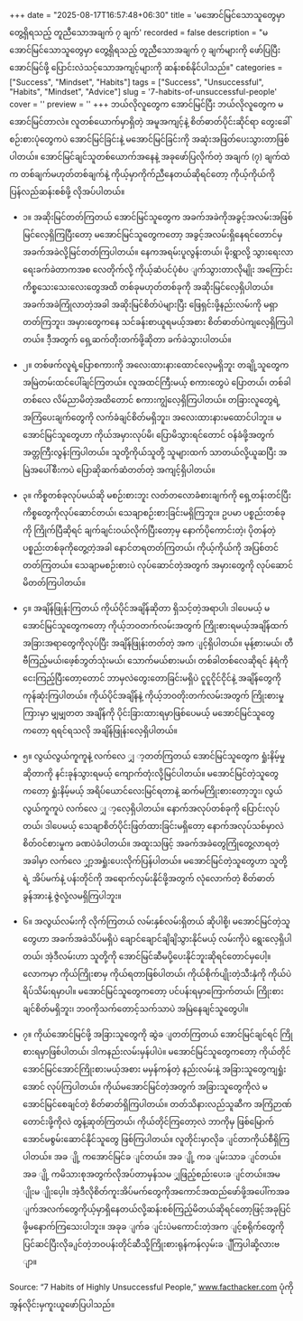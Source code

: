 +++
date = "2025-08-17T16:57:48+06:30"
title = 'မအောင်မြင်သောသူတွေမှာ တွေ့ရှိရသည့် တူညီသောအချက် ၇ ချက်'
recorded = false
description = "မအောင်မြင်သောသူတွေမှာ တွေ့ရှိရသည့် တူညီသောအချက် ၇ ချက်များကို ဖော်ပြပြီး အောင်မြင်ဖို့ ပြောင်းလဲသင့်သောအကျင့်များကို ဆန်းစစ်နိုင်ပါသည်။"
categories = ["Success", "Mindset", "Habits"]
tags = ["Success", "Unsuccessful", "Habits", "Mindset", "Advice"]
slug = '7-habits-of-unsuccessful-people'
cover = ''
preview = ''
+++
ဘယ်လိုလူတွေက အောင်မြင်ပြီး ဘယ်လိုလူတွေက မအောင်မြင်တာလဲ။ လူတစ်ယောက်မှာရှိတဲ့ အမူအကျင့်နဲ့ စိတ်ဓာတ်ပိုင်းဆိုင်ရာ တွေးခေါ်စဉ်းစားပုံတွေကပဲ အောင်မြင်ခြင်းနဲ့ မအောင်မြင်ခြင်းကို အဆုံးအဖြတ်ပေးသွားတာဖြစ်ပါတယ်။ အောင်မြင်ချင်သူတစ်ယောက်အနေနဲ့ အခုဖော်ပြလိုက်တဲ့ အချက် (၇) ချက်ထဲက တစ်ချက်မဟုတ်တစ်ချက်နဲ့ ကိုယ့်မှာကိုက်ညီနေတယ်ဆိုရင်တော့ ကိုယ့်ကိုယ်ကို ပြန်လည်ဆန်းစစ်ဖို့ လိုအပ်ပါတယ်။

- ၁။ အဆိုးမြင်တတ်ကြတယ်
အောင်မြင်သူတွေက အခက်အခဲကိုအခွင့်အလမ်းအဖြစ် မြင်လေ့ရှိကြပြီးတော့ မအောင်မြင်သူတွေကတော့ အခွင့်အလမ်းရှိနေရင်တောင်မှ အခက်အခဲလို့မြင်တတ်ကြပါတယ်။ နေကအရမ်းပူလွန်းတယ်၊ မိုးရွာလို့ သွားရေးလာရေးခက်ခဲတာကအစ လေတိုက်လို့ ကိုယ့်ဆံပင်ပုံစံပ ျက်သွားတာလိုမျိုး အကြောင်းကိစ္စသေးသေးလေးတွေအထိ တစ်ခုမဟုတ်တစ်ခုကို အဆိုးမြင်လေ့ရှိပါတယ်။ အခက်အခဲကြုံလာတဲ့အခါ အဆိုးမြင်စိတ်ပဲများပြီး ဖြေရှင်းဖို့နည်းလမ်းကို မရှာတတ်ကြဘူး၊ အမှားတွေကနေ သင်ခန်းစာယူရမယ့်အစား စိတ်ဓာတ်ပဲကျလေ့ရှိကြပါတယ်။ ဒီ့အတွက် ရှေ့ဆက်တိုးတက်ဖို့ဆိုတာ ခက်ခဲသွားပါတယ်။

- ၂။ တစ်ဖက်လူရဲ့ပြောစကားကို အလေးထားနားထောင်လေ့မရှိဘူး
တချို့သူတွေက အမြဲတမ်းထင်ပေါ်ချင်ကြတယ်။ လူအထင်ကြီးမယ့် စကားတွေပဲ ပြောတယ်၊ တစ်ခါတစ်လေ လိမ်ညာမိတဲ့အထိတောင် စကားကျွံလေ့ရှိကြပါတယ်။ တခြားလူတွေရဲ့ အကြံပေးချက်တွေကို လက်ခံချင်စိတ်မရှိဘူး၊ အလေးထားနားမထောင်ပါဘူး။ မအောင်မြင်သူတွေဟာ ကိုယ်အမှားလုပ်မိ၊ ပြောမိသွားရင်တောင် ဝန်ခံဖို့အတွက် အတ္တကြီးလွန်းကြပါတယ်။ သူတို့ကိုယ်သူတို့ သူများထက် သာတယ်လို့ယူဆပြီး အမြဲအပေါ်စီးကပဲ ပြောဆိုဆက်ဆံတတ်တဲ့ အကျင့်ရှိပါတယ်။

- ၃။ ကိစ္စတစ်ခုလုပ်မယ်ဆို မစဉ်းစားဘူး
လတ်တလောခံစားချက်ကို ရှေ့တန်းတင်ပြီး ကိစ္စတွေကိုလုပ်ဆောင်တယ်၊ သေချာစဉ်းစားခြင်းမရှိကြဘူး။ ဥပမာ ပစ္စည်းတစ်ခုကို ကြိုက်ပြီဆိုရင် ချက်ချင်းဝယ်လိုက်ပြီးတော့မှ နောက်ပိုကောင်းတဲ့၊ ပိုတန်တဲ့ ပစ္စည်းတစ်ခုကိုတွေ့တဲ့အခါ နောင်တရတတ်ကြတယ်၊ ကိုယ့်ကိုယ်ကို အပြစ်တင်တတ်ကြတယ်။ သေချာမစဉ်းစားပဲ လုပ်ဆောင်တဲ့အတွက် အမှားတွေကို လုပ်ဆောင်မိတတ်ကြပါတယ်။

- ၄။ အချိန်ဖြုန်းကြတယ်
ကိုယ်ပိုင်အချိန်ဆိုတာ ရှိသင့်တဲ့အရာပါ၊ ဒါပေမယ့် မအောင်မြင်သူတွေကတော့ ကိုယ့်ဘဝတက်လမ်းအတွက် ကြိုးစားရမယ့်အချိန်ထက် အခြားအရာတွေကိုလုပ်ပြီး အချိန်ဖြုန်းတတ်တဲ့ အက ျင့်ရှိပါတယ်။ မုန့်စားမယ်၊ တီဗီကြည့်မယ်၊ဖေ့စ်ဘွတ်သုံးမယ်၊ သောက်မယ်စားမယ်၊ တစ်ခါတစ်လေဆိုရင် နံရံကိုငေးကြည့်ပြီးတော့တောင် ဘာမှလဲတွေးတောခြင်းမရှိပဲ ငူငူငိုင်ငိုင်နဲ့ အချိန်တွေကိုကုန်ဆုံးကြပါတယ်။ ကိုယ်ပိုင်အချိန်နဲ့ ကိုယ့်ဘဝတိုးတက်လမ်းအတွက် ကြိုးစားမှုကြားမှာ မျှမျှတတ အချိန်ကို ပိုင်းခြားထားရမှာဖြစ်ပေမယ့် မအောင်မြင်သူတွေကတော့ ရရင်ရသလို အချိန်ဖြုန်းလေ့ရှိပါတယ်။

- ၅။ လွယ်လွယ်ကူကူနဲ့ လက်လေ ျှ ာ့တတ်ကြတယ်
အောင်မြင်သူတွေက ရှုံးနိမ့်မှုဆိုတာကို နင်းခုန်သွားရမယ့် ကျောက်တုံးလို့မြင်ပါတယ်။ မအောင်မြင်တဲ့သူတွေကတော့ ရှုံးနိမ့်မယ့် အရိပ်ယောင်လေးမြင်ရတာနဲ့ ဆက်မကြိုးစားတော့ဘူး၊ လွယ်လွယ်ကူကူပဲ လက်လေ ျှ ာ့လေ့ရှိပါတယ်။ နောက်အလုပ်တစ်ခုကို ပြောင်းလုပ်တယ်၊ ဒါပေမယ့် သေချာစိတ်ပိုင်းဖြတ်ထားခြင်းမရှိတော့ နောက်အလုပ်သစ်မှာလဲ စိတ်ဝင်စားမှုက ခဏပဲခံပါတယ်။ အထူးသဖြင့် အခက်အခဲတွေကြုံတွေ့လာရတဲ့အခါမှာ လက်လေ
ျှာ့အရှုံးပေးလိုက်ပြန်ပါတယ်။ မအောင်မြင်တဲ့သူတွေဟာ သူတို့ရဲ့ အိပ်မက်နဲ့ ပန်းတိုင်ကို အရောက်လှမ်းနိုင်ဖို့အတွက် လုံလောက်တဲ့ စိတ်ဓာတ်ခွန်အားနဲ့ ဇွဲလုံ့လမရှိကြပါဘူး။

- ၆။ အလွယ်လမ်းကို လိုက်ကြတယ်
လမ်းနှစ်လမ်းရှိတယ် ဆိုပါစို့၊ မအောင်မြင်တဲ့သူတွေဟာ အခက်အခဲသိပ်မရှိပဲ ချောင်ချောင်ချိချိသွားနိုင်မယ့် လမ်းကိုပဲ ရွေးလေ့ရှိပါတယ်၊ အဲ့ဒီလမ်းဟာ သူတို့ကို အောင်မြင်ဆီမပို့ပေးနိုင်ဘူးဆိုရင်တောင်မှပေါ့။ လောကမှာ ကိုယ်ကြိုးစာမှ ကိုယ်ရတာဖြစ်ပါတယ်၊ ကိုယ်စိုက်ပျိုးတဲ့သီးနှံကို ကိုယ်ပဲရိပ်သိမ်းရမှာပါ။ မအောင်မြင်သူတွေကတော့ ပင်ပန်းရမှာကြောက်တယ်၊ ကြိုးစားချင်စိတ်မရှိဘူး၊ ဘဝကိုသက်တောင့်သက်သာပဲ အမြဲနေချင်သူတွေပါ။

- ၇။ ကိုယ်အောင်မြင်ဖို့ အခြားသူတွေကို ဆွဲခ ျတတ်ကြတယ်
အောင်မြင်ချင်ရင် ကြိုစားရမှာဖြစ်ပါတယ်၊ ဒါကနည်းလမ်းမှန်ပါပဲ။ မအောင်မြင်သူတွေကတော့ ကိုယ်တိုင်အောင်မြင်အောင်ကြိုးစားမယ့်အစား မမှန်ကန်တဲ့ နည်းလမ်းနဲ့ အခြားသူတွေကျရှုံးအောင် လုပ်ကြပါတယ်။ ကိုယ်မအောင်မြင်တဲ့အတွက် အခြားသူတွေကိုလဲ မအောင်မြင်စေချင်တဲ့ စိတ်ဓာတ်ရှိကြပါတယ်။ တတ်သိနားလည်သူဆီက အကြံဉာဏ်တောင်းဖို့ကိုလဲ တွန့်ဆုတ်ကြတယ်၊ ကိုယ်တိုင်ကြတော့လဲ ဘာကိုမှ ဖြစ်မြောက်အောင်မစွမ်းဆောင်နိုင်သူတွေ ဖြစ်ကြပါတယ်။
လူတိုင်းမှာလိုခ ျင်တာကိုယ်စီရှိကြပါတယ်။ အခ ျို့ ကအောင်မြင်ခ ျင်တယ်။ အခ ျို့ ကခ ျမ်းသာခ ျင်တယ်။ အခ ျို့ ကမိသားစုအတွက်လိုအပ်တာမှန်သမ ျှဖြည့်စည်းပေးခ ျင်တယ်။အမ ျိုးမ ျိုးပေ့ါ။ အဲ့ဒီလိုစိတ်ကူးအိပ်မက်တွေကိုအကောင်အထည်ဖော်ဖို့အပေါ်ကအခ ျက်အလက်တွေကိုယ့်မှာရှိနေတယ်လို့ဆန်းစစ်ကြည့်မိတယ်ဆိုရင်တော့ဖြင့်အခုပြင်ဖို့မနောက်ကြသေးပါဘူး။ အခုခ ျက်ခ ျင်းပဲမကောင်းတဲ့အက ျင့်စရိုက်တွေကိုပြင်ဆင်ပြီးလိုခ ျင်တဲ့ဘဝပန်းတိုင်ဆီသို့ကြိုးစားရုန်ကန်လှမ်းခ ျီကြပါဆို့လားဗ ျာ။

Source: “7 Habits of Highly Unsuccessful People,” www.facthacker.com
ပုံကိုအွန်လိုင်းမှကူးယူဖော်ပြပါသည်။ 
